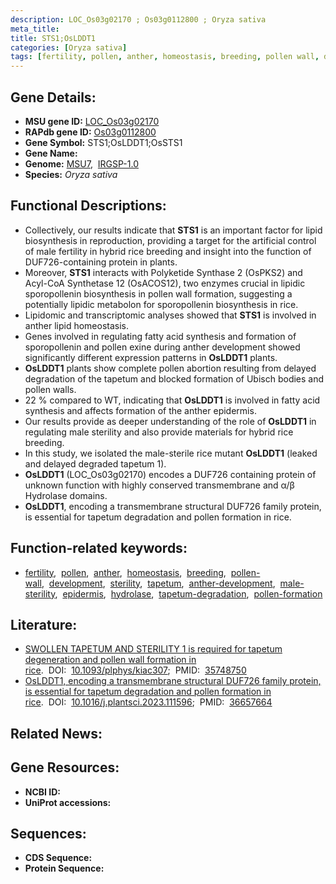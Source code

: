 ```yaml
---
description: LOC_Os03g02170 ; Os03g0112800 ; Oryza sativa
meta_title:
title: STS1;OsLDDT1
categories: [Oryza sativa]
tags: [fertility, pollen, anther, homeostasis, breeding, pollen wall, development, sterility, tapetum, anther development, male sterility, epidermis, hydrolase, tapetum degradation, pollen formation]
---
```


## Gene Details:
- **MSU gene ID:** [LOC_Os03g02170](http://rice.uga.edu/cgi-bin/ORF_infopage.cgi?orf=LOC_Os03g02170)  
- **RAPdb gene ID:** [Os03g0112800](https://rapdb.dna.affrc.go.jp/locus/?name=Os03g0112800)  
- **Gene Symbol:** STS1;OsLDDT1;OsSTS1
- **Gene Name:**
- **Genome:**  [MSU7](http://rice.uga.edu/),&nbsp;&nbsp;[IRGSP-1.0](https://rapdb.dna.affrc.go.jp/download/irgsp1.html)
- **Species:** *Oryza sativa*

## Functional Descriptions:
   - Collectively, our results indicate that **STS1** is an important factor for lipid biosynthesis in reproduction, providing a target for the artificial control of male fertility in hybrid rice breeding and insight into the function of DUF726-containing protein in plants.
   - Moreover, **STS1** interacts with Polyketide Synthase 2 (OsPKS2) and Acyl-CoA Synthetase 12 (OsACOS12), two enzymes crucial in lipidic sporopollenin biosynthesis in pollen wall formation, suggesting a potentially lipidic metabolon for sporopollenin biosynthesis in rice.
   - Lipidomic and transcriptomic analyses showed that **STS1** is involved in anther lipid homeostasis.
   - Genes involved in regulating fatty acid synthesis and formation of sporopollenin and pollen exine during anther development showed significantly different expression patterns in **OsLDDT1** plants.
   - **OsLDDT1** plants show complete pollen abortion resulting from delayed degradation of the tapetum and blocked formation of Ubisch bodies and pollen walls.
   - 22 % compared to WT, indicating that **OsLDDT1** is involved in fatty acid synthesis and affects formation of the anther epidermis.
   - Our results provide as deeper understanding of the role of **OsLDDT1** in regulating male sterility and also provide materials for hybrid rice breeding.
   - In this study, we isolated the male-sterile rice mutant **OsLDDT1** (leaked and delayed degraded tapetum 1).
   - **OsLDDT1** (LOC_Os03g02170) encodes a DUF726 containing protein of unknown function with highly conserved transmembrane and α/β Hydrolase domains.
   - **OsLDDT1**, encoding a transmembrane structural DUF726 family protein, is essential for tapetum degradation and pollen formation in rice.

## Function-related keywords:
   - [fertility](/tags/fertility/),&nbsp;&nbsp;[pollen](/tags/pollen/),&nbsp;&nbsp;[anther](/tags/anther/),&nbsp;&nbsp;[homeostasis](/tags/homeostasis/),&nbsp;&nbsp;[breeding](/tags/breeding/),&nbsp;&nbsp;[pollen-wall](/tags/pollen-wall/),&nbsp;&nbsp;[development](/tags/development/),&nbsp;&nbsp;[sterility](/tags/sterility/),&nbsp;&nbsp;[tapetum](/tags/tapetum/),&nbsp;&nbsp;[anther-development](/tags/anther-development/),&nbsp;&nbsp;[male-sterility](/tags/male-sterility/),&nbsp;&nbsp;[epidermis](/tags/epidermis/),&nbsp;&nbsp;[hydrolase](/tags/hydrolase/),&nbsp;&nbsp;[tapetum-degradation](/tags/tapetum-degradation/),&nbsp;&nbsp;[pollen-formation](/tags/pollen-formation/)

## Literature:
   - [SWOLLEN TAPETUM AND STERILITY 1 is required for tapetum degeneration and pollen wall formation in rice](https://www.doi.org/10.1093/plphys/kiac307).&nbsp;&nbsp;DOI:&nbsp;&nbsp;[10.1093/plphys/kiac307](https://www.doi.org/10.1093/plphys/kiac307);&nbsp;&nbsp;PMID:&nbsp;&nbsp;[35748750](https://pubmed.ncbi.nlm.nih.gov/35748750/)
   - [OsLDDT1, encoding a transmembrane structural DUF726 family protein, is essential for tapetum degradation and pollen formation in rice](https://www.doi.org/10.1016/j.plantsci.2023.111596).&nbsp;&nbsp;DOI:&nbsp;&nbsp;[10.1016/j.plantsci.2023.111596](https://www.doi.org/10.1016/j.plantsci.2023.111596);&nbsp;&nbsp;PMID:&nbsp;&nbsp;[36657664](https://pubmed.ncbi.nlm.nih.gov/36657664/)

## Related News:

## Gene Resources:
- **NCBI ID:**  []()
- **UniProt accessions:** [](https://www.uniprot.org/uniprotkb//entry)

## Sequences:
- **CDS Sequence:**
- **Protein Sequence:**
